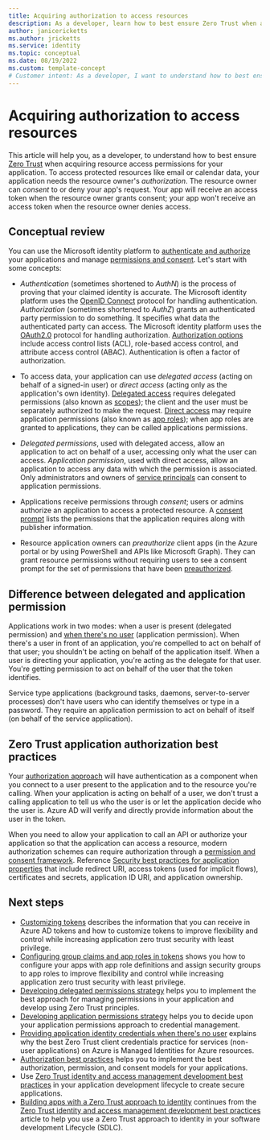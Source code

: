 ```yaml
---
title: Acquiring authorization to access resources
description: As a developer, learn how to best ensure Zero Trust when acquiring resource access permissions for your application.
author: janicericketts
ms.author: jricketts
ms.service: identity
ms.topic: conceptual
ms.date: 08/19/2022
ms.custom: template-concept
# Customer intent: As a developer, I want to understand how to best ensure Zero Trust when acquiring resource access permissions for my application.
---
```

# Acquiring authorization to access resources

This article will help you, as a developer, to understand how to best ensure [Zero Trust](overview.md) when acquiring resource access permissions for your application. To access protected resources like email or calendar data, your application needs the resource owner's *authorization*. The resource owner can *consent* to or deny your app's request. Your app will receive an access token when the resource owner grants consent; your app won't receive an access token when the resource owner denies access.

## Conceptual review

You can use the Microsoft identity platform to [authenticate and authorize](/azure/active-directory/develop/authentication-vs-authorization) your applications and manage [permissions and consent](/azure/active-directory/develop/permissions-consent-overview). Let's start with some concepts:

- *Authentication* (sometimes shortened to *AuthN*) is the process of proving that your claimed identity is accurate. The Microsoft identity platform uses the [OpenID Connect](https://openid.net/connect/) protocol for handling authentication. *Authorization* (sometimes shortened to *AuthZ*) grants an authenticated party permission to do something. It specifies what data the authenticated party can access. The Microsoft identity platform uses the [OAuth2.0](https://oauth.net/2/) protocol for handling authorization. [Authorization options](/azure/active-directory/develop/authorization-basics) include access control lists (ACL), role-based access control, and attribute access control (ABAC). Authentication is often a factor of authorization.

- To access data, your application can use *delegated access* (acting on behalf of a signed-in user) or *direct access* (acting only as the application's own identity). [Delegated access](/azure/active-directory/develop/permissions-consent-overview#delegated-access-access-on-behalf-of-a-user) requires delegated permissions (also known as [scopes](/azure/active-directory/develop/v2-permissions-and-consent#scopes-and-permissions)); the client and the user must be separately authorized to make the request. [Direct access](/azure/active-directory/develop/permissions-consent-overview#direct-access-app-only-access) may require application permissions (also known as [app roles](/azure/active-directory/develop/howto-add-app-roles-in-azure-ad-apps)); when app roles are granted to applications, they can be called applications permissions.

- *Delegated permissions*, used with delegated access, allow an application to act on behalf of a user, accessing only what the user can access. *Application permission*, used with direct access, allow an application to access any data with which the permission is associated. Only administrators and owners of [service principals](/azure/active-directory/develop/active-directory-how-applications-are-added#what-are-service-principals-and-where-do-they-come-from) can consent to application permissions.

- Applications receive permissions through *consent*; users or admins authorize an application to access a protected resource. A [consent prompt](/azure/active-directory/develop/application-consent-experience) lists the permissions that the application requires along with publisher information.

- Resource application owners can *preauthorize* client apps (in the Azure portal or by using PowerShell and APIs like Microsoft Graph). They can grant resource permissions without requiring users to see a consent prompt for the set of permissions that have been [preauthorized](/azure/active-directory/develop/permissions-consent-overview#preauthorization).

## Difference between delegated and application permission

Applications work in two modes: when a user is present (delegated permission) and [when there's no user](identity-non-user-applications.md) (application permission). When there's a user in front of an application, you're compelled to act on behalf of that user; you shouldn't be acting on behalf of the application itself. When a user is directing your application, you're acting as the delegate for that user. You're getting permission to act on behalf of the user that the token identifies.

Service type applications (background tasks, daemons, server-to-server processes) don't have users who can identify themselves or type in a password. They require an application permission to act on behalf of itself (on behalf of the service application).

## Zero Trust application authorization best practices

Your [authorization approach](/azure/active-directory/develop/authorization-basics) will have authentication as a component when you connect to a user present to the application and to the resource you're calling. When your application is acting on behalf of a user, we don't trust a calling application to tell us who the user is or let the application decide who the user is. Azure AD will verify and directly provide information about the user in the token.

When you need to allow your application to call an API or authorize your application so that the application can access a resource, modern authorization schemes can require authorization through a [permission and consent framework](/azure/active-directory/develop/consent-framework). Reference [Security best practices for application properties](/azure/active-directory/develop/security-best-practices-for-app-registration) that include redirect URI, access tokens (used for implicit flows), certificates and secrets, application ID URI, and application ownership.

## Next steps

- [Customizing tokens](zero-trust-token-customization.md) describes the information that you can receive in Azure AD tokens and how to customize tokens to improve flexibility and control while increasing application zero trust security with least privilege.
- [Configuring group claims and app roles in tokens](configure-tokens-group-claims-app-roles.md) shows you how to configure your apps with app role definitions and assign security groups to app roles to improve flexibility and control while increasing application zero trust security with least privilege.
- [Developing delegated permissions strategy](developer-strategy-delegated-permission.md) helps you to implement the best approach for managing permissions in your application and develop using Zero Trust principles.
- [Developing application permissions strategy](developer-strategy-application-permissions.md) helps you to decide upon your application permissions approach to credential management.
- [Providing application identity credentials when there's no user](identity-non-user-applications.md) explains why the best Zero Trust client credentials practice for services (non-user applications) on Azure is Managed Identities for Azure resources.
- [Authorization best practices](developer-strategy-authorization-best-practices.md) helps you to implement the best authorization, permission, and consent models for your applications.
- Use [Zero Trust identity and access management development best practices](identity-iam-development-best-practices.md) in your application development lifecycle to create secure applications.
- [Building apps with a Zero Trust approach to identity](identity.md) continues from the [Zero Trust identity and access management development best practices](identity-iam-development-best-practices.md) article to help you use a Zero Trust approach to identity in your software development Lifecycle (SDLC).
